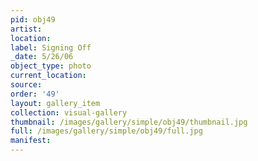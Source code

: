 ```yaml
---
pid: obj49
artist: 
location: 
label: Signing Off
_date: 5/26/06
object_type: photo
current_location: 
source: 
order: '49'
layout: gallery_item
collection: visual-gallery
thumbnail: /images/gallery/simple/obj49/thumbnail.jpg
full: /images/gallery/simple/obj49/full.jpg
manifest: 
---
```

